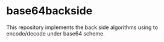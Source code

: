 # base64backside
This repository implements the back side algorithms using to encode/decode under base64 scheme.
